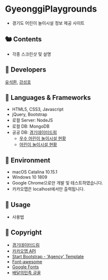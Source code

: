 # GyeonggiPlaygrounds

- 경기도 어린이 놀이시설 정보 제공 사이트

## 🐿 Contents

- 각종 스크린샷 및 설명

## 🐪 Developers

[유석환](https://github.com/youseokhwan), [강성호](https://github.com/KANGSUNGHO)

## 🐔 Languages & Frameworks

- HTML5, CSS3, Javascript
- jQuery, Bootstrap
- 로컬 Server: NodeJS
- 로컬 DB: MongoDB
- 공공 DB: [경기데이터드림](https://data.gg.go.kr)
  - [우수 어린이 놀이시설 현황](https://data.gg.go.kr/portal/data/service/selectServicePage.do?page=1&sortColumn=&sortDirection=&infId=Y003P77LUN0Y3O66N47612192869&infSeq=1)
  - [어린이 놀이시설 현황](https://data.gg.go.kr/portal/data/service/selectServicePage.do?page=1&sortColumn=&sortDirection=&infId=I6Y5W00421151P0RPW7Y12521845&infSeq=1)

## 🐖 Environment

- macOS Catalina 10.15.1
- Windows 10 1809
- Google Chrome으로만 개발 및 테스트하였습니다.
- 카카오맵은 localhost에서만 출력됩니다.

## 🐍 Usage

- 사용법

## 🦢 Copyright

- [경기데이터드림](https://data.gg.go.kr)
- [카카오맵 API](http://apis.map.kakao.com/)
- [Start Bootstrap - 'Agency' Template](https://startbootstrap.com/previews/agency/)
- [Font-awesome](https://fontawesome.com/)
- [Google Fonts](https://fonts.google.com/)
- [배달의민족 글꼴](https://www.woowahan.com/#/fonts)
